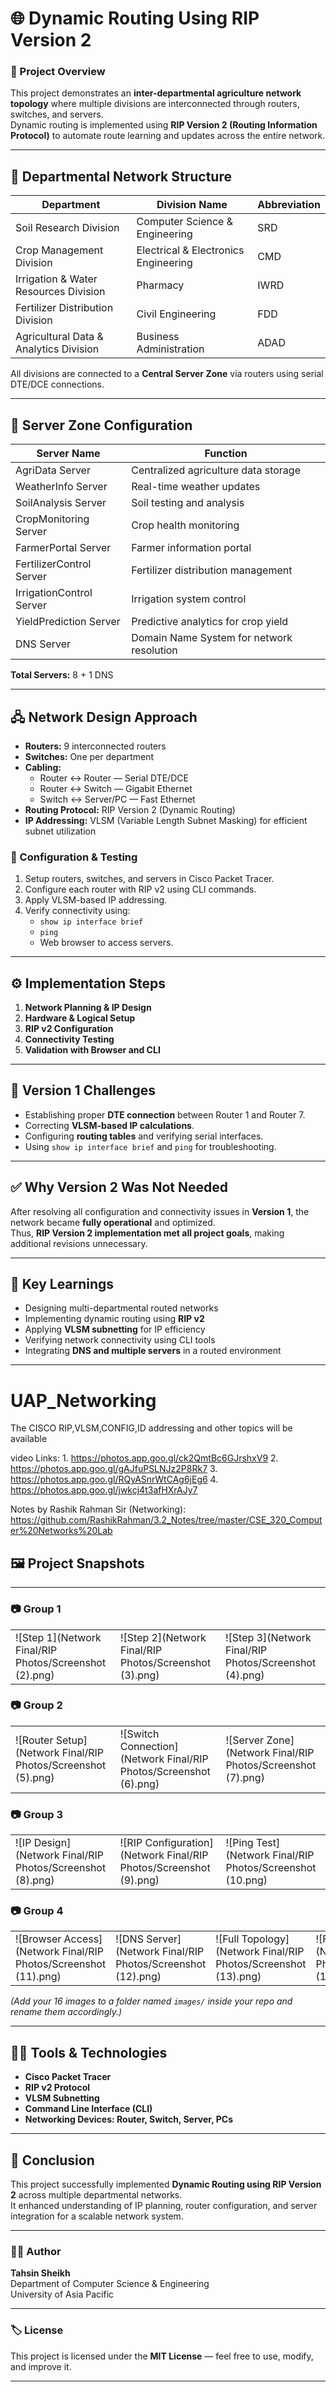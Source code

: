 
# 🌐 Dynamic Routing Using RIP Version 2

### 📘 Project Overview
This project demonstrates an **inter-departmental agriculture network topology** where multiple divisions are interconnected through routers, switches, and servers.  
Dynamic routing is implemented using **RIP Version 2 (Routing Information Protocol)** to automate route learning and updates across the entire network.

---

## 🏢 Departmental Network Structure

| Department | Division Name | Abbreviation |
|-------------|----------------|---------------|
| Soil Research Division | Computer Science & Engineering | SRD |
| Crop Management Division | Electrical & Electronics Engineering | CMD |
| Irrigation & Water Resources Division | Pharmacy | IWRD |
| Fertilizer Distribution Division | Civil Engineering | FDD |
| Agricultural Data & Analytics Division | Business Administration | ADAD |

All divisions are connected to a **Central Server Zone** via routers using serial DTE/DCE connections.

---

## 💾 Server Zone Configuration

| Server Name | Function |
|--------------|-----------|
| AgriData Server | Centralized agriculture data storage |
| WeatherInfo Server | Real-time weather updates |
| SoilAnalysis Server | Soil testing and analysis |
| CropMonitoring Server | Crop health monitoring |
| FarmerPortal Server | Farmer information portal |
| FertilizerControl Server | Fertilizer distribution management |
| IrrigationControl Server | Irrigation system control |
| YieldPrediction Server | Predictive analytics for crop yield |
| DNS Server | Domain Name System for network resolution |

**Total Servers:** 8 + 1 DNS

---

## 🖧 Network Design Approach

- **Routers:** 9 interconnected routers  
- **Switches:** One per department  
- **Cabling:**
  - Router ↔ Router — Serial DTE/DCE
  - Router ↔ Switch — Gigabit Ethernet
  - Switch ↔ Server/PC — Fast Ethernet
- **Routing Protocol:** RIP Version 2 (Dynamic Routing)
- **IP Addressing:** VLSM (Variable Length Subnet Masking) for efficient subnet utilization

### 🔧 Configuration & Testing
1. Setup routers, switches, and servers in Cisco Packet Tracer.
2. Configure each router with RIP v2 using CLI commands.
3. Apply VLSM-based IP addressing.
4. Verify connectivity using:
   - `show ip interface brief`
   - `ping`
   - Web browser to access servers.

---

## ⚙️ Implementation Steps

1. **Network Planning & IP Design**
2. **Hardware & Logical Setup**
3. **RIP v2 Configuration**
4. **Connectivity Testing**
5. **Validation with Browser and CLI**

---

## 🚧 Version 1 Challenges
- Establishing proper **DTE connection** between Router 1 and Router 7.  
- Correcting **VLSM-based IP calculations**.  
- Configuring **routing tables** and verifying serial interfaces.  
- Using `show ip interface brief` and `ping` for troubleshooting.

---

## ✅ Why Version 2 Was Not Needed
After resolving all configuration and connectivity issues in **Version 1**, the network became **fully operational** and optimized.  
Thus, **RIP Version 2 implementation met all project goals**, making additional revisions unnecessary.

---

## 🎯 Key Learnings
- Designing multi-departmental routed networks  
- Implementing dynamic routing using **RIP v2**  
- Applying **VLSM subnetting** for IP efficiency  
- Verifying network connectivity using CLI tools  
- Integrating **DNS and multiple servers** in a routed environment  

---
# UAP_Networking
The CISCO RIP,VLSM,CONFIG,ID addressing and other topics will be available

video Links: 1. https://photos.app.goo.gl/ck2QmtBc6GJrshxV9
             2. https://photos.app.goo.gl/gAJfuPSLNJz2P8Rk7
             3. https://photos.app.goo.gl/RQyASnrWtCAg6jEg6
             4. https://photos.app.goo.gl/jwkcj4t3afHXrAJy7

Notes by Rashik Rahman Sir (Networking):  https://github.com/RashikRahman/3.2_Notes/tree/master/CSE_320_Computer%20Networks%20Lab
## 🖼️ Project Snapshots
---

### 📷 Group 1
| | | |
|---|---|---|
| ![Step 1](Network Final/RIP Photos/Screenshot (2).png) | ![Step 2](Network Final/RIP Photos/Screenshot (3).png) | ![Step 3](Network Final/RIP Photos/Screenshot (4).png) |

### 📷 Group 2
| | | |
|---|---|---|
| ![Router Setup](Network Final/RIP Photos/Screenshot (5).png) | ![Switch Connection](Network Final/RIP Photos/Screenshot (6).png) | ![Server Zone](Network Final/RIP Photos/Screenshot (7).png) |

### 📷 Group 3
| | | |
|---|---|---|
| ![IP Design](Network Final/RIP Photos/Screenshot (8).png) | ![RIP Configuration](Network Final/RIP Photos/Screenshot (9).png) | ![Ping Test](Network Final/RIP Photos/Screenshot (10.png) |

### 📷 Group 4
| | | | |
|---|---|---|---|
| ![Browser Access](Network Final/RIP Photos/Screenshot (11).png) | ![DNS Server](Network Final/RIP Photos/Screenshot (12).png) | ![Full Topology](Network Final/RIP Photos/Screenshot (13).png) | ![Final Output](Network Final/RIP Photos/Screenshot (14).png) |

*(Add your 16 images to a folder named `images/` inside your repo and rename them accordingly.)*

---

## 🧑‍💻 Tools & Technologies
- **Cisco Packet Tracer**
- **RIP v2 Protocol**
- **VLSM Subnetting**
- **Command Line Interface (CLI)**
- **Networking Devices: Router, Switch, Server, PCs**

---

## 🏁 Conclusion
This project successfully implemented **Dynamic Routing using RIP Version 2** across multiple departmental networks.  
It enhanced understanding of IP planning, router configuration, and server integration for a scalable network system.

---

### 👨‍💻 Author
**Tahsin Sheikh**  
Department of Computer Science & Engineering  
University of Asia Pacific

---

### 🏷️ License
This project is licensed under the **MIT License** — feel free to use, modify, and improve it.

---


